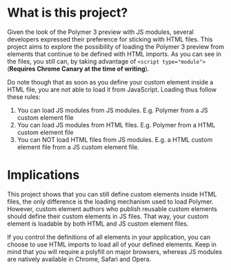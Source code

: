 # What is this project?

Given the look of the Polymer 3 preview with JS modules, several developers expressed their preference for sticking with HTML files.
This project aims to explore the possibility of loading the Polymer 3 preview from elements that continue to be defined with HTML imports.
As you can see in the files, you still can, by taking advantage of `<script type="module">` (**Requires Chrome Canary at the time of writing**).

Do note though that as soon as you define your custom element inside a HTML file, you are not able to load it from JavaScript.
Loading thus follow these rules:

1. You can load JS modules from JS modules. E.g. Polymer from a JS custom element file
2. You can load JS modules from HTML files. E.g. Polymer from a HTML custom element file
3. You can NOT load HTML files from JS modules. E.g. a HTML custom element file from a JS custom element file.

# Implications

This project shows that you can still define custom elements inside HTML files, the only difference is the loading mechanism used to load Polymer.
However, custom element authors who publish reusable custom elements should define their custom elements in JS files.
That way, your custom element is loadable by both HTML and JS custom element files.

If you control the definitions of all elements in your application, you can choose to use HTML imports to load all of your defined elements.
Keep in mind that you will require a polyfill on major browsers, whereas JS modules are natively available in Chrome, Safari and Opera.